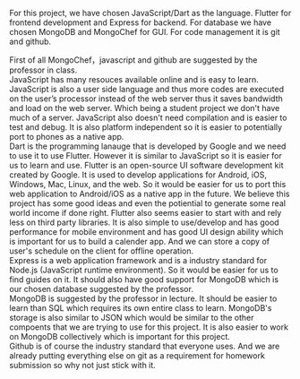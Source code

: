 For this project, we have chosen JavaScript/Dart as the language. Flutter for frontend development and Express for backend.
For database we have chosen MongoDB and MongoChef for GUI.
For code management it is git and github.
 
First of all MongoChef，javascript and github are suggested by the professor in class.  
JavaScript has many resouces available online and is easy to learn. JavaScript is also a user side language and thus more codes are executed on the user’s processor instead of the web server thus it saves bandwidth and load on the web server. Which being a student project we don't have much of a server. JavaScript also doesn't need compilation and is easier to test and debug. It is also platform independent so it is easier to potentially port to phones as a native app.  
Dart is the programming lanauge that is developed by Google and we need to use it to use Flutter. However it is similar to JavaScript so it is easier for us to learn and use. 
Flutter is an open-source UI software development kit created by Google. It is used to develop applications for Android, iOS, Windows, Mac, Linux, and the web. So it would be easier for us to port this web application to Android/iOS as a native app in the future. We believe this project has some good ideas and even the potiential to generate some real world income if done right. Flutter also seems easier to start with and rely less on third party libraries. It is also simple to use/develop and has good performance for mobile environment and has good UI design ability which is important for us to build a calender app. And we can store a copy of user's schedule on the client for offline operation.  
Express is a web application framework and is a industry standard for Node.js (JavaScript runtime environment). So it would be easier for us to find guides on it. It should also have good support for MongoDB which is our chosen database suggested by the professor.  
MongoDB is suggested by the professor in lecture. It should be easier to learn than SQL which requires its own entire class to learn. MongoDB's storage is also similar to JSON which would be similar to the other compoents that we are trying to use for this project. It is also easier to work on MongoDB collectively which is important for this project.  
Github is of course the industry standard that everyone uses. And we are already putting everything else on git as a requirement for homework submission so why not just stick with it.  
